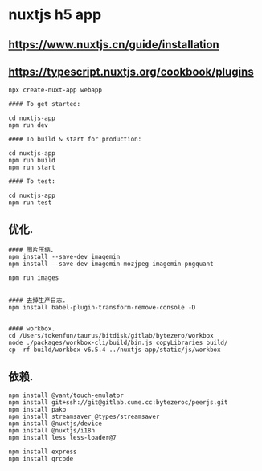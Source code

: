 # nuxtjs h5 app

## https://www.nuxtjs.cn/guide/installation

## https://typescript.nuxtjs.org/cookbook/plugins

```
npx create-nuxt-app webapp

#### To get started:

cd nuxtjs-app
npm run dev

#### To build & start for production:

cd nuxtjs-app
npm run build
npm run start

#### To test:

cd nuxtjs-app
npm run test

```

## 优化.

```
#### 图片压缩.
npm install --save-dev imagemin
npm install --save-dev imagemin-mozjpeg imagemin-pngquant

npm run images


#### 去掉生产日志.
npm install babel-plugin-transform-remove-console -D


#### workbox.
cd /Users/tokenfun/taurus/bitdisk/gitlab/bytezero/workbox
node ./packages/workbox-cli/build/bin.js copyLibraries build/
cp -rf build/workbox-v6.5.4 ../nuxtjs-app/static/js/workbox

```

## 依赖.

```
npm install @vant/touch-emulator
npm install git+ssh://git@gitlab.cume.cc:bytezeroc/peerjs.git
npm install pako
npm install streamsaver @types/streamsaver
npm install @nuxtjs/device
npm install @nuxtjs/i18n
npm install less less-loader@7

npm install express
npm install qrcode

```
